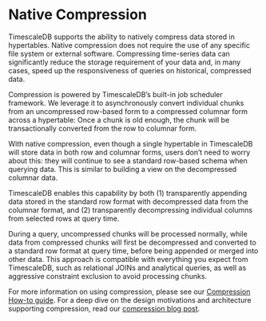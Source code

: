 # Native Compression

TimescaleDB supports the ability to natively compress data stored in hypertables. 
Native compression does not require the use of any specific file system or external 
software. Compressing time-series data can significantly reduce the storage requirement
of your data and, in many cases, speed up the responsiveness of queries on 
historical, compressed data.

Compression is powered by TimescaleDB’s built-in job scheduler framework. We
leverage it to asynchronously convert individual chunks from an uncompressed
row-based form to a compressed columnar form across a hypertable: Once a chunk
is old enough, the chunk will be transactionally converted from the row to columnar form.

With native compression, even though a single hypertable in TimescaleDB will
store data in both row and columnar forms, users don’t need to worry about
this: they will continue to see a standard row-based schema when querying data.
This is similar to building a view on the decompressed columnar data.

TimescaleDB enables this capability by both (1) transparently appending data
stored in the standard row format with decompressed data from the columnar format,
and (2) transparently decompressing individual columns from selected rows at query time.

During a query, uncompressed chunks will be processed normally, while data from
compressed chunks will first be decompressed and converted to a standard row
format at query time, before being appended or merged into other data. This
approach is compatible with everything you expect from TimescaleDB, such as
relational JOINs and analytical queries, as well as aggressive constraint exclusion
to avoid processing chunks.

For more information on using compression, please see our [Compression How-to guide].
For a deep dive on the design motivations and architecture supporting
compression, read our [compression blog post].


[Compression How-to guide]: /how-to-guides/compression/
[compression blog post]: https://blog.timescale.com/blog/building-columnar-compression-in-a-row-oriented-database